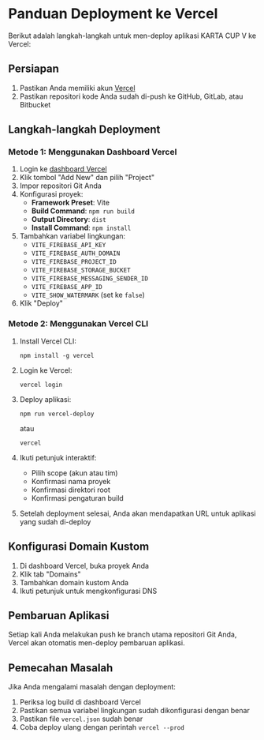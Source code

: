 # Panduan Deployment ke Vercel

Berikut adalah langkah-langkah untuk men-deploy aplikasi KARTA CUP V ke Vercel:

## Persiapan

1. Pastikan Anda memiliki akun [Vercel](https://vercel.com)
2. Pastikan repositori kode Anda sudah di-push ke GitHub, GitLab, atau Bitbucket

## Langkah-langkah Deployment

### Metode 1: Menggunakan Dashboard Vercel

1. Login ke [dashboard Vercel](https://vercel.com/dashboard)
2. Klik tombol "Add New" dan pilih "Project"
3. Impor repositori Git Anda
4. Konfigurasi proyek:
   - **Framework Preset**: Vite
   - **Build Command**: `npm run build`
   - **Output Directory**: `dist`
   - **Install Command**: `npm install`
5. Tambahkan variabel lingkungan:
   - `VITE_FIREBASE_API_KEY`
   - `VITE_FIREBASE_AUTH_DOMAIN`
   - `VITE_FIREBASE_PROJECT_ID`
   - `VITE_FIREBASE_STORAGE_BUCKET`
   - `VITE_FIREBASE_MESSAGING_SENDER_ID`
   - `VITE_FIREBASE_APP_ID`
   - `VITE_SHOW_WATERMARK` (set ke `false`)
6. Klik "Deploy"

### Metode 2: Menggunakan Vercel CLI

1. Install Vercel CLI:
   ```
   npm install -g vercel
   ```

2. Login ke Vercel:
   ```
   vercel login
   ```

3. Deploy aplikasi:
   ```
   npm run vercel-deploy
   ```
   atau
   ```
   vercel
   ```

4. Ikuti petunjuk interaktif:
   - Pilih scope (akun atau tim)
   - Konfirmasi nama proyek
   - Konfirmasi direktori root
   - Konfirmasi pengaturan build

5. Setelah deployment selesai, Anda akan mendapatkan URL untuk aplikasi yang sudah di-deploy

## Konfigurasi Domain Kustom

1. Di dashboard Vercel, buka proyek Anda
2. Klik tab "Domains"
3. Tambahkan domain kustom Anda
4. Ikuti petunjuk untuk mengkonfigurasi DNS

## Pembaruan Aplikasi

Setiap kali Anda melakukan push ke branch utama repositori Git Anda, Vercel akan otomatis men-deploy pembaruan aplikasi.

## Pemecahan Masalah

Jika Anda mengalami masalah dengan deployment:

1. Periksa log build di dashboard Vercel
2. Pastikan semua variabel lingkungan sudah dikonfigurasi dengan benar
3. Pastikan file `vercel.json` sudah benar
4. Coba deploy ulang dengan perintah `vercel --prod` 